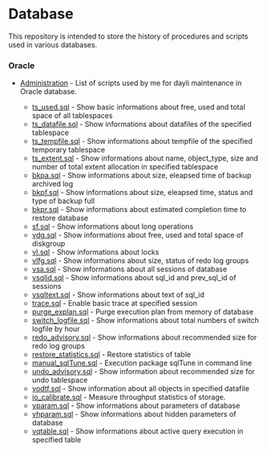 # Database 
This repository is intended to store the history of procedures and scripts used in various databases.

### Oracle
* [Administration](Oracle/Administration) - List of scripts used by me for dayli maintenance in Oracle database.

  * [ts_used.sql](Oracle/Administration/ts_used.sql) - Show basic informations about free, used and total space of all tablespaces
  * [ts_datafile.sql](Oracle/Administration/ts_datafile.sql) - Show informations about datafiles of the specified tablespace 
  * [ts_tempfile.sql](Oracle/Administration/ts_tempfile.sql) - Show informations about tempfile of the specified temporary tablespace
  * [ts_extent.sql](Oracle/Administration/ts_extent.sql)  - Show informations about name, object_type, size and number of total extent allocation in specified tablespace
  * [bkpa.sql](Oracle/Administration/bkpa.sql) - Show informations about size, eleapsed time of backup archived log
  * [bkpf.sql](Oracle/Administration/bkpf.sql) - Show informations about size, eleapsed time, status and type of backup full
  * [bkpr.sql](Oracle/Administration/bkpr.sql) - Show informations about estimated completion time to restore database
  * [sf.sql](Oracle/Administration/sf.sql) - Show informations about long operations
  * [vdg.sql](Oracle/Administration/vdg.sql) - Show informations about free, used and total space of diskgroup
  * [vl.sql](Oracle/Administration/vl.sql) - Show informations about locks
  * [vlfg.sql](Oracle/Administration/vlfg.sql) - Show informations about size, status of redo log groups
  * [vsa.sql](Oracle/Administration/vsa.sql) - Show informations about all sessions of database
  * [vsqlid.sql](Oracle/Administration/vsqlid.sql) - Show informations about sql_id and prev_sql_id of sessions
  * [vsqltext.sql](Oracle/Administration/vsqltext.sql) - Show informations about text of sql_id
  * [trace.sql](Oracle/Administration/trace.sql) - Enable basic trace at specified session
  * [purge_explan.sql](Oracle/Administration/purge_explan.sql) - Purge execution plan from memory of database
  * [switch_logfile.sql](Oracle/Administration/switch_logfile.sql) - Show informations about total numbers of switch logfile by hour
  * [redo_advisory.sql](Oracle/Administration/redo_advisory.sql) - Show informations about recommended size for redo log groups
  * [restore_statistics.sql](Oracle/Administration/restore_statistics.sql) - Restore statistics of table
  * [manual_sqlTune.sql](Oracle/Administration/manual_sqlTune.sql) - Execution package sqlTune in command line
  * [undo_advisory.sql](Oracle/Administration/undo_advisory.sql) - Show information about recommended size for undo tablespace
  * [vodtf.sql](Oracle/Administration/vodtf.sql) - Show information about all objects in specified datafile
  * [io_calibrate.sql](Oracle/Administration/io_calibrate.sql) - Measure throughput statistics of storage.
  * [vparam.sql](Oracle/Administration/vparam.sql) - Show informations about parameters of database
  * [vhparam.sql](Oracle/Administration/vhparam.sql) - Show informations about hidden parameters of database
  * [vqtable.sql](Oracle/Administration/vqtable.sql) - Show informations about active query execution in specified table
